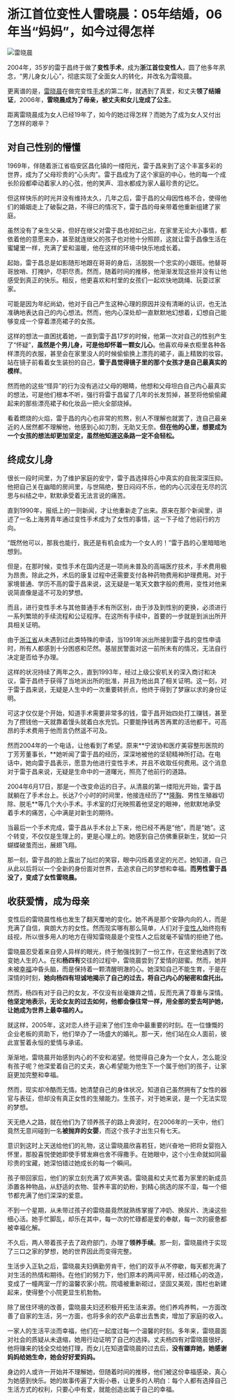 # 浙江首位变性人雷晓晨：05年结婚，06年当“妈妈”，如今过得怎样

![雷晓晨](https://nimg.ws.126.net/?url=https%3A%2F%2Fstatic.ws.126.net%2Ff2e%2Fwap%2Fcommon%2Fimages%2Fweixinfixed1200low.jpg&thumbnail=750x2147483647&quality=75&type=jpg)

2004年，35岁的雷于昌终于做了**变性手术**，成为**浙江首位变性人**，圆了他多年夙念，“男儿身女儿心”，彻底实现了全面女人的转化，并改名为雷晓晨。

更离谱的是，[雷晓晨](https://news.163.com/news/search?keyword=%E9%9B%B7%E6%99%93%E6%99%A8)在做完变性[手术](https://news.163.com/news/search?keyword=%E6%89%8B%E6%9C%AF)的第二年，就遇到了真爱，和丈夫**领了结婚证**，2006年，**雷晓晨成为了母亲，被丈夫和女儿宠成了公主**。

距离雷晓晨成为女人已经19年了，如今的她过得怎样？而她为了成为女人又付出了怎样的艰辛？

## 对自己性别的懵懂

1969年，伴随着浙江省临安区昌化镇的一缕阳光，雷于昌来到了这个丰富多彩的世界，成为了父母珍贵的“心头肉”。雷于昌成为了这个家庭的中心，他的每一个成长阶段都牵动着家人的心弦，他的笑声、泪水都成为家人最珍贵的记忆。

但这样快乐的时光并没有维持太久，几年之后，雷于昌的父母因性格不合，使得他们的婚姻走上了破裂之路，不得已的情况下，雷于昌的母亲带着他重新组建了家庭。

虽然没有了亲生父亲，但好在继父对雷于昌也视如己出，在家里无论大小事情，都依着他的意愿来办，甚至就连继父的孩子也对他十分照顾，这就让雷于昌像生活在蜜罐里一样，充满了爱和温暖，他在这样的环境中快乐地成长着。

起始，雷于昌总是如影随形地跟在哥哥的身后，活脱脱一个忠实的小跟班。他替哥哥放哨、打掩护，尽职尽责。然而，随着时间的推移，他渐渐发现这些并没有让他感受到真正的快乐。相反，他更喜欢和村里的女孩们一起欢快地跳绳、玩耍过家家。

可能是因为年纪尚幼，他对于自己产生这种心理的原因并没有清晰的认识，也无法准确地表达自己的内心想法。然而，他内心深处却一直默默地幻想着，幻想自己能够变成一个穿着漂亮裙子的女孩。

这样的想法一直困扰着她，一直到雷于昌17岁的时候，他第一次对自己的性别产生了“怀疑”，**虽然是个男儿身，可是他却怀着一颗女儿心**。他喜欢母亲衣柜里各种各样漂亮的衣服，甚至会在家里没人的时候偷偷换上漂亮的裙子，画上精致的妆容。站在镜子前看着女生装扮的自己，**雷于昌觉得镜子里的那个女孩才是自己最真实的模样**。

然而他的这些“怪异”的行为没有逃过父母的眼睛，他想和父母坦白自己内心最真实的想法，可是他们根本不听，强行将雷于昌留了几年的长发剪掉，甚至将他偷偷藏起来的那些漂亮裙子和化妆品一把火全部烧掉。

看着燃烧的火焰，雷于昌的内心也非常的煎熬，别人不理解也就罢了，连自己最亲近的人居然都不理解他，他感到心如刀割，无助又无奈。**但在他的心里，想要成为一个女孩的想法却更加坚定，虽然他知道这条路一定不会轻松。**

## 终成女儿身

很长一段时间里，为了维护家庭的安宁，雷于昌选择将心中真实的自我深深压抑。他把自己关在幽暗的房间里，与世隔绝，整日闷闷不乐，他的内心沉浸在无尽的沉思与纠结之中，默默承受着无法言说的痛苦。

直到1990年，报纸上的一则新闻，才让他重新走了出来。原来在那个新闻里，讲述了一名上海男青年通过变性手术成为了女性的事情，这一下子给了他前行的方向。

“既然他可以，那我也能行，我还是有机会成为一个女人的！”雷于昌的心里暗暗地想到。

但是，在那时候，变性手术在国内还是一项尚未普及的高端医疗技术，手术费用极为昂贵。除此之外，术后的康复过程中还需要支付各种药物费用和护理费用。对于家境普通、学历不高的雷于昌来说，这无疑是一笔天文数字般的费用，变性对他来说简直像是遥不可及的梦想。

而且，进行变性手术与其他普通手术有所区别，由于涉及到性别的更换，必须进行一系列繁琐的手续流程和公证程序。在这所有手续中，首要的一步就是到派出所开具相关证明。

由于[浙江省](https://news.163.com/news/search?keyword=%E6%B5%99%E6%B1%9F%E7%9C%81)从未遇到过此类特殊的申请，当1991年派出所接到雷于昌的变性申请时，所有人都感到十分困惑和茫然。基层民警面对这一前所未有的情况，无法自行决定是否给予办理。

这样的状况持续了两年之久，直到1993年，经过上级公安机关的深入商讨和决议，雷于昌终于获得了当地派出所的批准，并且为他出具了相关证明。这一刻，对于雷于昌来说，无疑是人生中的一次重要转折点，他终于得到了梦寐以求的身份证明。

可这才仅仅是个开始，知道手术需要非常多的钱，雷于昌开始四处打工赚钱，甚至为了攒钱他一天就靠着馒头就着白水充饥。只要能挣钱再苦再累的活他都干。可高昂的手术费用于他而言仍然遥不可及。

然而2004年的一个电话，让他看到了希望。原来**宁波协和医疗美容整形医院的丁芳芳董事长，**她听闻了雷于昌的经历，深深地被他的坚韧精神所打动。在电话中，她向雷于昌表示，愿意为他进行变性手术，并且不收取任何费用。这个消息对于雷于昌来说，无疑是生命中的一道曙光，照亮了他前行的道路。

2004年6月17日，那是一个改变命运的日子。从清晨的第一缕阳光开始，雷于昌就躺在了手术台上。长达7个小时的时间里，他接连经历了**[隆胸](https://news.163.com/news/search?keyword=%E9%9A%86%E8%83%B8)、男性生殖器切除、脱毛**等几个大小手术。手术室的灯光映照着他坚定的眼神，他默默地承受着手术的痛苦，心中满是对新生的期待。

当最后一个手术完成，雷于昌从手术台上下来，他已经不再是“他”，而是“她”。这个转变，不仅仅是生理上的，更是心理上的。她感到自己仿佛重获新生，犹如一只蝴蝶破茧而出，展翅飞翔。

那一刻，雷于昌的脸上露出了灿烂的笑容，眼中闪烁着坚定的光芒。她知道，自己从此以后将以一个全新的身份面对世界，去追求自己的梦想和幸福。**而男性雷于昌没了，变成了女性雷晓晨。**

## 收获爱情，成为母亲

变性后的雷晓晨性格也发生了翻天覆地的变化。她不再是那个安静内向的人，而是充满了自信，爽朗大方的女性。然而现实哪有那么简单，人们对于[变性人](https://news.163.com/news/search?keyword=%E5%8F%98%E6%80%A7%E4%BA%BA)始终抱有歧视，所以很多用人的地方在得知雷晓晨是个变性人之后就毫不留情的拒绝了他。

雷晓晨忍受着来自旁人异样的眼光，终于勉强找到了一份工作，在这里他遇到了改变她人生的人。在和**杨四有**交往的过程中，雷晓晨尝到了爱情的甜蜜。然而，她并未被[幸福](https://news.163.com/news/search?keyword=%E5%B9%B8%E7%A6%8F)冲昏头脑，而是保持着一颗清醒明澈的心。她深知自己不能生育，于是在深情的时刻，**她向杨四有坦诚地揭示了自己的过去，将自己内心的秘密和盘托出。**

然而，杨四有对于自己的女友，不仅没有丝毫嫌弃之情，反而充满了尊重与深情。**他坚定地表示，无论女友的过去如何，他都会像往常一样，用全部的爱去呵护她，让她成为世界上最幸福的人。**

就这样，2005年，这对恋人终于迎来了他们生命中最重要的时刻。在一位慷慨的企业老板的资助下，他们举办了一场盛大的婚礼。那一天，他们站在众人面前，彼此宣誓着永恒的爱情与承诺。

渐渐地，雷晓晨开始感到内心的不安和渴望。他觉得自己身为一个女人，怎么能没有孩子呢？他深爱着自己的丈夫，衷心希望能为他生下一个属于他们的孩子，让家庭更加完整和幸福。

然而，现实却冷酷而无情。她清楚自己的身体状况，知道自己虽然拥有了女性的器官与表征，但却没有真正女性的生殖能力。生孩子，对于她来说，是一个无法实现的梦想。

天无绝人之路，就在他们为了领养孩子的路上奔波时，在2006年的一天中，他们竟然无意间碰到一名**被抛弃的女婴**，而这个孩子才出生只有七天。

意识到这时上天送给他们的礼物，这让雷晓晨欣喜若狂，她兴奋地一把将女婴抱入怀里，那股喜悦使她即使手臂发麻也舍不得撒手。在她眼中，这个小生命就如同最珍贵的宝藏，她深怕错过她成长的每一个瞬间。

孩子带回家后，他们的家立刻充满了欢声笑语。雷晓晨和丈夫忙着为家里的新成员添置各种物品，从舒适的衣物、营养丰富的奶粉，到精心挑选的尿不湿，每一个细节都充满了他们深深的爱意。

不到一个星期，从未带过孩子的雷晓晨竟然就熟练掌握了冲奶、换尿片、洗澡这些细心活。她手忙脚乱，却乐在其中，每一次的忙碌都是爱的奉献，每一次的疲惫都被幸福化解。

不久后，两人带着孩子去了政府部门，办理了**领养手续**。那一刻，雷晓晨终于实现了三口之家的梦想，她的世界因此而变得完整。

生活步入正轨之后，雷晓晨夫妇俩勤劳肯干，他们的双手从不停歇，每天都充满了对生活的热情和期待。在他们的努力下，他们原本的两间平房，经过精心的改造，变成了一幢两室一厅的温馨农家小院。院墙被重新砌过，坚固又美观，围栏也新建起来，使得整个小院更显生机勃勃。

除了居住环境的改善，雷晓晨夫妇还积极开拓生活来源。他们养鸡养鸭，一方面改善了自家的生活，另一方面，也将多余的农产品拿出去售卖，增加了家庭的收入。

一家人的生活平淡而幸福，他们在一起度过每一个温馨的时刻。多年来，雷晓晨面对社会的质疑从未退缩，她用行动证明了自己的选择。丈夫杨四有对雷晓晨很好，他将赚来的钱全交给她打理，而女儿在知道雷晓晨的过去后，**没有嫌弃她，她感谢妈妈给她生命，她会好好爱妈妈。**

身边的人或许一开始并不理解她，但随着时间的推移，他们被这份幸福感染，真心为她感到快乐。她的故事传遍了大街小巷，让更多的人明白：每个人都有选择自己生活方式的权利，只要心中有爱，就能创造出属于自己的幸福。
<!-- tcd_original_link https://m.163.com/dy/article/IK89K5MD05520KHJ.html -->
